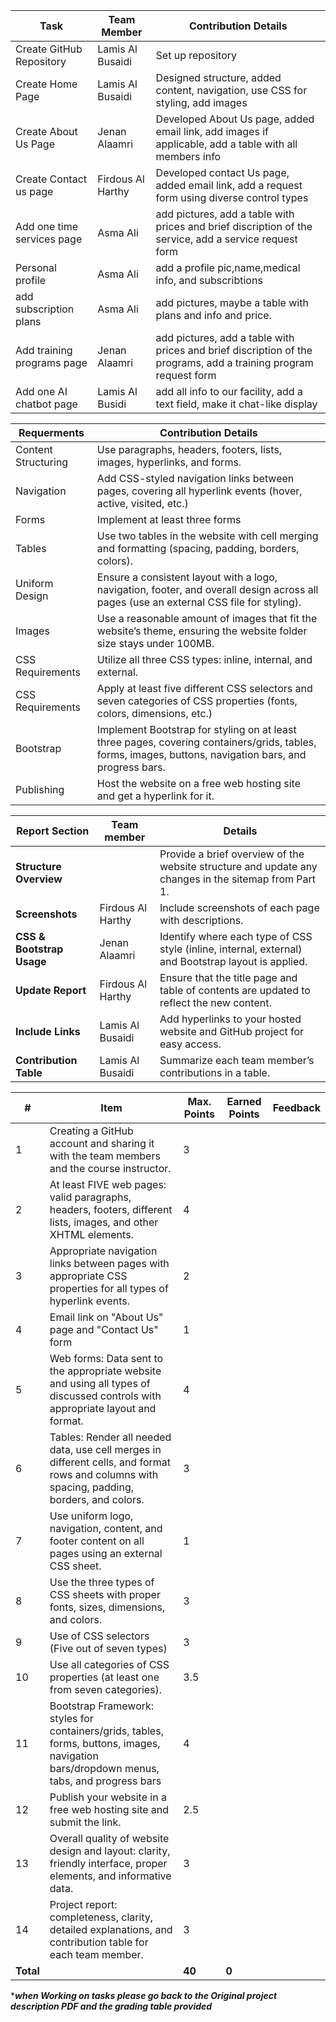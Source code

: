 | Task | Team Member | Contribution Details |
|------------------------------|------------------|---------------------------------------------------|
| Create GitHub Repository | Lamis Al Busaidi | Set up repository |
| Create Home Page | Lamis Al Busaidi | Designed structure, added content, navigation, use CSS for styling, add images |
| Create About Us Page | Jenan Alaamri | Developed About Us page, added email link, add images if applicable, add a table with all members info |
| Create Contact us page | Firdous Al Harthy | Developed contact Us page, added email link, add a request form using diverse control types |
| Add one time services page | Asma Ali | add pictures, add a table with prices and brief discription of the service, add a service request form |
| Personal profile | Asma Ali | add a profile pic,name,medical info, and subscribtions |
| add subscription plans | Asma Ali | add pictures, maybe a table with plans and info and price. |
| Add training programs page | Jenan Alaamri | add pictures, add a table with prices and brief discription of the programs, add a training program request form |
| Add one AI chatbot page | Lamis Al Busidi | add all info to our facility, add a text field, make it chat-like display |



| Requerments | Contribution Details |
|------------------------------|---------------------------------------------------|
| Content Structuring | Use paragraphs, headers, footers, lists, images, hyperlinks, and forms. |
| Navigation | Add CSS-styled navigation links between pages, covering all hyperlink events (hover, active, visited, etc.) |
| Forms | Implement at least three forms |
| Tables | Use two tables in the website with cell merging and formatting (spacing, padding, borders, colors). |
| Uniform Design | Ensure a consistent layout with a logo, navigation, footer, and overall design across all pages (use an external CSS file for styling). |
| Images | Use a reasonable amount of images that fit the website’s theme, ensuring the website folder size stays under 100MB. |
| CSS Requirements | Utilize all three CSS types: inline, internal, and external. |
| CSS Requirements | Apply at least five different CSS selectors and seven categories of CSS properties (fonts, colors, dimensions, etc.) |
| Bootstrap | Implement Bootstrap for styling on at least three pages, covering containers/grids, tables, forms, images, buttons, navigation bars, and progress bars. |
| Publishing | Host the website on a free web hosting site and get a hyperlink for it. |


| **Report Section**            | Team member                   |**Details**                                               |
|-------------------------------|------------------------------|-----------------------------------------------------------|
| **Structure Overview**        |  |Provide a brief overview of the website structure and update any changes in the sitemap from Part 1. |
| **Screenshots**               | Firdous Al Harthy |Include screenshots of each page with descriptions.                                          |
| **CSS & Bootstrap Usage**     | Jenan Alaamri |Identify where each type of CSS style (inline, internal, external) and Bootstrap layout is applied. |
| **Update Report**             | Firdous Al Harthy |Ensure that the title page and table of contents are updated to reflect the new content.     |
| **Include Links**             | Lamis Al Busaidi |Add hyperlinks to your hosted website and GitHub project for easy access.                    |
| **Contribution Table**        | Lamis Al Busaidi |Summarize each team member’s contributions in a table.                                       |

| **#** | **Item** | **Max. Points** | **Earned Points** | **Feedback** |
|-------|----------|------------------|-------------------|--------------|
| 1     | Creating a GitHub account and sharing it with the team members and the course instructor. | 3 | | |
| 2     | At least FIVE web pages: valid paragraphs, headers, footers, different lists, images, and other XHTML elements. | 4 | | |
| 3     | Appropriate navigation links between pages with appropriate CSS properties for all types of hyperlink events. | 2 | | |
| 4     | Email link on "About Us" page and "Contact Us" form | 1 | | |
| 5     | Web forms: Data sent to the appropriate website and using all types of discussed controls with appropriate layout and format. | 4 | | |
| 6     | Tables: Render all needed data, use cell merges in different cells, and format rows and columns with spacing, padding, borders, and colors. | 3 | | |
| 7     | Use uniform logo, navigation, content, and footer content on all pages using an external CSS sheet. | 1 | | |
| 8     | Use the three types of CSS sheets with proper fonts, sizes, dimensions, and colors. | 3 | | |
| 9     | Use of CSS selectors (Five out of seven types) | 3 | | |
| 10    | Use all categories of CSS properties (at least one from seven categories). | 3.5 | | |
| 11    | Bootstrap Framework: styles for containers/grids, tables, forms, buttons, images, navigation bars/dropdown menus, tabs, and progress bars | 4 | | |
| 12    | Publish your website in a free web hosting site and submit the link. | 2.5 | | |
| 13    | Overall quality of website design and layout: clarity, friendly interface, proper elements, and informative data. | 3 | | |
| 14    | Project report: completeness, clarity, detailed explanations, and contribution table for each team member. | 3 | | |
| **Total** | | **40** | **0** | |


****when Working on tasks please go back to the Original project description PDF and the grading table provided***
